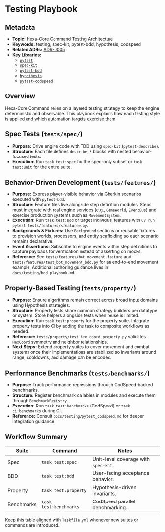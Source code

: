 # Testing Playbook

## Metadata

- **Topic:** Hexa-Core Command Testing Architecture
- **Keywords:** testing, spec-kit, pytest-bdd, hypothesis, codspeed
- **Related ADRs:** [ADR-0005](../decisions/0005-performance-and-benchmarking-strategy.md)
- **Key Libraries:**
  - [`pytest`](https://docs.pytest.org/)
  - [`spec-kit`](https://github.com/github/spec-kit)
  - [`pytest-bdd`](https://pytest-bdd.readthedocs.io/)
  - [`hypothesis`](https://hypothesis.readthedocs.io/)
  - [`pytest-codspeed`](https://docs.codspeed.io/docs/pytest/overview)

## Overview

Hexa-Core Command relies on a layered testing strategy to keep the engine deterministic and observable.
This playbook explains how each testing style is applied and which automation targets exercise them.

## Spec Tests (`tests/spec/`)

- **Purpose:** Drive engine code with TDD using `spec-kit` (`pytest-describe`).
- **Structure:** Each file defines `describe_*` blocks with nested behavior-focused tests.
- **Execution:** Run `task test:spec` for the spec-only subset or `task test:unit` for the entire suite.

## Behavior-Driven Development (`tests/features/`)

- **Purpose:** Express player-visible behavior via Gherkin scenarios executed with `pytest-bdd`.
- **Structure:** Feature files live alongside step definition modules. Steps must integrate with real engine services (e.g., `GameWorld`, `EventBus`) and exercise production systems such as `MovementSystem`.
- **Execution:** Run `task test:bdd` or target individual features with `uv run pytest tests/features/<feature>.py`.
- **Backgrounds & Fixtures:** Use `Background` sections or reusable fixtures to provision worlds, processors, and entity scaffolding so each scenario remains declarative.
- **Event Assertions:** Subscribe to engine events within step definitions to capture payloads for verification instead of asserting on mocks.
- **Reference:** See `tests/features/bot_movement.feature` and `tests/features/test_bot_movement_bdd.py` for an end-to-end movement example. Additional authoring guidance lives in `docs/testing/bdd_playbook.md`.

## Property-Based Testing (`tests/property/`)

- **Purpose:** Ensure algorithms remain correct across broad input domains using Hypothesis strategies.
- **Structure:** Property tests share common strategy builders per datatype or system. Store helpers alongside tests when reuse is limited.
- **Execution:** Run `task test:property` for the property suite. Integrate property tests into CI by adding the task to composite workflows as needed.
- **Reference:** `tests/property/test_hex_coord_property.py` validates `HexCoord` symmetry and neighbor relationships.
- **Next Steps:** Extend property suites to cover movement and combat systems once their implementations are stabilized so invariants around range, cooldowns, and damage can be encoded.

## Performance Benchmarks (`tests/benchmarks/`)

- **Purpose:** Track performance regressions through CodSpeed-backed benchmarks.
- **Structure:** Register benchmark callables in modules and execute them through `BenchmarkRegistry`.
- **Execution:** Run `task test:benchmarks` (CodSpeed) or `task ci:benchmarks` during CI.
- **Reference:** Consult `docs/testing/pytest_codspeed.md` for deeper integration guidance.

## Workflow Summary

| Suite | Command | Notes |
| --- | --- | --- |
| Spec | `task test:spec` | Unit-level coverage with `spec-kit`. |
| BDD | `task test:bdd` | User-facing acceptance behavior. |
| Property | `task test:property` | Hypothesis-driven invariants. |
| Benchmarks | `task test:benchmarks` | CodSpeed parallel benchmarking. |

Keep this table aligned with `Taskfile.yml` whenever new suites or commands are introduced.
